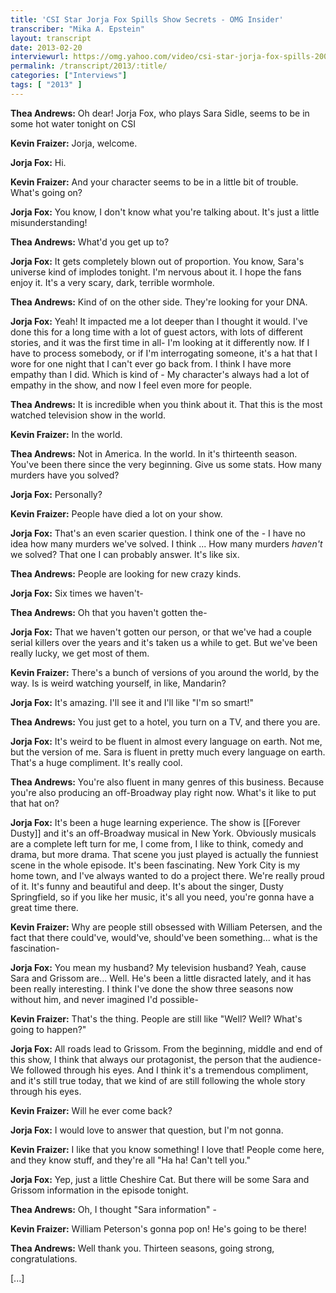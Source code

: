 ```yaml
---
title: 'CSI Star Jorja Fox Spills Show Secrets - OMG Insider'
transcriber: "Mika A. Epstein"
layout: transcript
date: 2013-02-20
interviewurl: https://omg.yahoo.com/video/csi-star-jorja-fox-spills-200000745.html
permalink: /transcript/2013/:title/
categories: ["Interviews"]
tags: [ "2013" ]
---
```


**Thea Andrews:** Oh dear! Jorja Fox, who plays Sara Sidle, seems to be in some hot water tonight on CSI

**Kevin Fraizer:** Jorja, welcome.

**Jorja Fox:** Hi.

**Kevin Fraizer:** And your character seems to be in a little bit of trouble. What's going on?

**Jorja Fox:** You know, I don't know what you're talking about. It's just a little misunderstanding!

**Thea Andrews:** What'd you get up to?

**Jorja Fox:** It gets completely blown out of proportion. You know, Sara's universe kind of implodes tonight. I'm nervous about it. I hope the fans enjoy it. It's a very scary, dark, terrible wormhole.

**Thea Andrews:** Kind of on the other side. They're looking for your DNA.

**Jorja Fox:** Yeah! It impacted me a lot deeper than I thought it would. I've done this for a long time with a lot of guest actors, with lots of different stories, and it was the first time in all- I'm looking at it differently now. If I have to process somebody, or if I'm interrogating someone, it's a hat that I wore for one night that I can't ever go back from. I think I have more empathy than I did. Which is kind of - My character's always had a lot of empathy in the show, and now I feel even more for people.

**Thea Andrews:** It is incredible when you think about it. That this is the most watched television show in the world.

**Kevin Fraizer:** In the world.

**Thea Andrews:** Not in America. In the world. In it's thirteenth season. You've been there since the very beginning. Give us some stats. How many murders have you solved?

**Jorja Fox:** Personally?

**Kevin Fraizer:** People have died a lot on your show.

**Jorja Fox:** That's an even scarier question. I think one of the - I have no idea how many murders we've solved. I think ... How many murders *haven't* we solved? That one I can probably answer. It's like six.

**Thea Andrews:** People are looking for new crazy kinds.

**Jorja Fox:** Six times we haven't-

**Thea Andrews:** Oh that you haven't gotten the-

**Jorja Fox:** That we haven't gotten our person, or that we've had a couple serial killers over the years and it's taken us a while to get. But we've been really lucky, we get most of them.

**Kevin Fraizer:** There's a bunch of versions of you around the world, by the way. Is is weird watching yourself, in like, Mandarin?

**Jorja Fox:** It's amazing. I'll see it and I'll like "I'm so smart!"

**Thea Andrews:** You just get to a hotel, you turn on a TV, and there you are.

**Jorja Fox:** It's weird to be fluent in almost every language on earth. Not me, but the version of me. Sara is fluent in pretty much every language on earth. That's a huge compliment. It's really cool.

**Thea Andrews:** You're also fluent in many genres of this business. Because you're also producing an off-Broadway play right now. What's it like to put that hat on?

**Jorja Fox:** It's been a huge learning experience. The show is [[Forever Dusty]] and it's an off-Broadway musical in New York. Obviously musicals are a complete left turn for me, I come from, I like to think, comedy and drama, but more drama. That scene you just played is actually the funniest scene in the whole episode. It's been fascinating. New York City is my home town, and I've always wanted to do a project there. We're really proud of it. It's funny and beautiful and deep. It's about the singer, Dusty Springfield, so if you like her music, it's all you need, you're gonna have a great time there.

**Kevin Fraizer:** Why are people still obsessed with William Petersen, and the fact that there could've, would've, should've been something... what is the fascination-

**Jorja Fox:** You mean my husband? My television husband? Yeah, cause Sara and Grissom are... Well. He's been a little disracted lately, and it has been really interesting. I think I've done the show three seasons now without him, and never imagined I'd possible-

**Kevin Fraizer:** That's the thing. People are still like "Well? Well? What's going to happen?"

**Jorja Fox:** All roads lead to Grissom. From the beginning, middle and end of this show, I think that always our protagonist, the person that the audience- We followed through his eyes. And I think it's a tremendous compliment, and it's still true today, that we kind of are still following the whole story through his eyes.

**Kevin Fraizer:** Will he ever come back?

**Jorja Fox:** I would love to answer that question, but I'm not gonna.

**Kevin Fraizer:** I like that you know something! I love that! People come here, and they know stuff, and they're all "Ha ha! Can't tell you."

**Jorja Fox:** Yep, just a little Cheshire Cat. But there will be some Sara and Grissom information in the episode tonight.

**Thea Andrews:** Oh, I thought "Sara information" -

**Kevin Fraizer:** William Peterson's gonna pop on! He's going to be there!

**Thea Andrews:** Well thank you. Thirteen seasons, going strong, congratulations.

[...]
